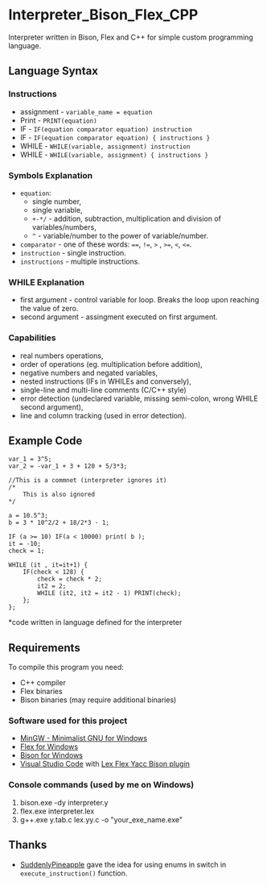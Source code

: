 # Interpreter_Bison_Flex_CPP
Interpreter written in Bison, Flex and C++ for simple custom programming language.

## Language Syntax
### Instructions
  - assignment - `variable_name = equation`
  - Print - `PRINT(equation)`
  - IF - `IF(equation comparator equation) instruction`
  - IF - `IF(equation comparator equation) { instructions }`
  - WHILE - `WHILE(variable, assignment) instruction`
  - WHILE - `WHILE(variable, assignment) { instructions }`

### Symbols Explanation
  - `equation`:
    - single number,
    - single variable,
    - `+-*/` - addition, subtraction, multiplication and division of variables/numbers,
    - `^` - variable/number to the power of variable/number.
  - `comparator` - one of these words: `==`, `!=`, `>` , `>=`, `<`, `<=`.
  - `instruction` - single instruction.
  - `instructions` - multiple instructions.

### WHILE Explanation
  - first argument - control variable for loop. Breaks the loop upon reaching the value of zero.
  - second argument - assingment executed on first argument.

### Capabilities
  - real numbers operations,
  - order of operations (eg. multiplication before addition),
  - negative numbers and negated variables,
  - nested instructions (IFs in WHILEs and conversely),
  - single-line and multi-line comments (C/C++ style)
  - error detection (undeclared variable, missing semi-colon, wrong WHILE second argument),
  - line and column tracking (used in error detection).
  
## Example Code
```
var_1 = 3^5;
var_2 = -var_1 + 3 + 120 + 5/3*3;

//This is a commnet (interpreter ignores it)
/*
	This is also ignored
*/

a = 10.5^3;
b = 3 * 10^2/2 + 18/2*3 - 1;

IF (a >= 10) IF(a < 10000) print( b );
it = -10;
check = 1;

WHILE (it , it=it+1) { 
	IF(check < 128) {
		check = check * 2;
		it2 = 2;
		WHILE (it2, it2 = it2 - 1) PRINT(check);
	};
};
```
*code written in language defined for the interpreter

## Requirements
To compile this program you need:
  - C++ compiler
  - Flex binaries
  - Bison binaries (may require additional binaries)
  
### Software used for this project
  - [MinGW - Minimalist GNU for Windows](https://sourceforge.net/projects/mingw/)
  - [Flex for Windows](http://gnuwin32.sourceforge.net/packages/flex.htm)
  - [Bison for Windows](http://gnuwin32.sourceforge.net/packages/bison.htm)
  - [Visual Studio Code](https://code.visualstudio.com/) with [Lex Flex Yacc Bison plugin](https://marketplace.visualstudio.com/items?itemName=faustinoaq.lex-flex-yacc-bison)
  
### Console commands (used by me on Windows)
  1. bison.exe -dy interpreter.y
  2. flex.exe interpreter.lex
  3. g++.exe y.tab.c lex.yy.c -o "your_exe_name.exe"


## Thanks
  - [SuddenlyPineapple](https://github.com/SuddenlyPineapple) gave the idea for using enums in switch in `execute_instruction()` function.
